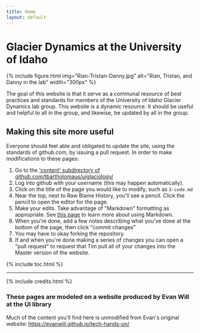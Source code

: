 ```yaml
---
title: Home
layout: default
---
```


# Glacier Dynamics at the University of Idaho

{% include figure.html img="Rian-Tristan-Danny.jpg" alt="Rian, Tristan, and Danny in the lab" width="300px" %}

The goal of this website is that it serve as a communal resource of best practices and standards for members of the University of Idaho Glacier Dynamics lab group.  This website is a dynamic resource.  It should be useful and helpful to all in the group, and likewise, be updated by all in the group.

## Making this site more useful
Everyone should feel able and obligated to update the site, using the standards of github.com, by issuing a pull request.  In order to make modifications to these pages:
1. Go to the ['content' subdirectory of github.com/tbartholomaus/uiglaciology/](https://github.com/tbartholomaus/uiglaciology/tree/master/content)
2. Log into github with your username (this may happen automatically).
3. Click on the title of the page you would like to modify, such as `3-code.md`
4. Near the top, next to Raw Blame History, you'll see a pencil.  Click the pencil to open the editor for the page.
5. Make your edits.  Take advantage of "Markdown" formatting as appropriate.  See [this page](https://help.github.com/en/articles/basic-writing-and-formatting-syntax) to learn more about using Markdown.
6. When you're done, add a few notes describing what you've done at the bottom of the page, then click "commit changes"
7. You may have to okay forking the repository.
8. If and when you're done making a series of changes you can open a "pull request" to request that Tim pull all of your changes into the Master version of the website.


{% include toc.html %}

------

{% include credits.html %}

### These pages are modeled on a website produced by Evan Will at the UI library
Much of the content you'll find here is unmodified from Evan's original website: https://evanwill.github.io/tech-hands-on/


